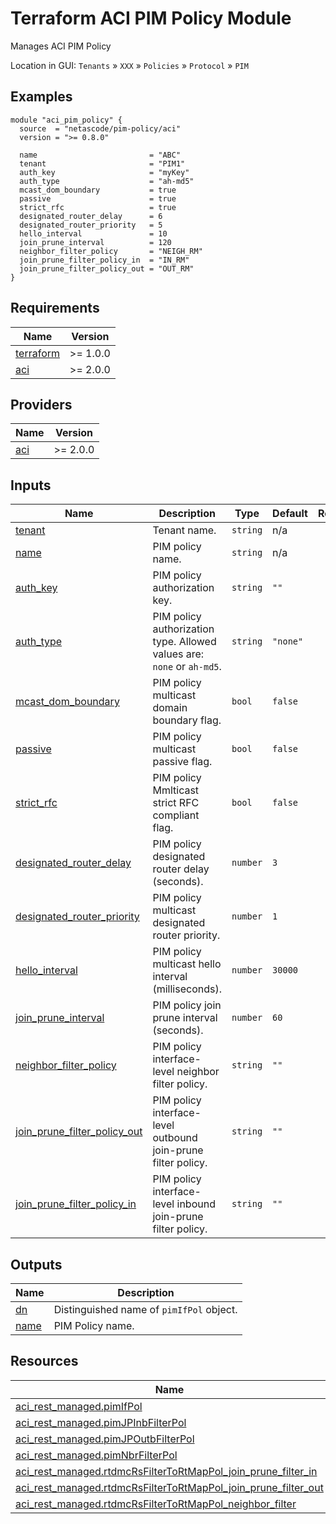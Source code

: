 <!-- BEGIN_TF_DOCS -->
# Terraform ACI PIM Policy Module

Manages ACI PIM Policy

Location in GUI:
`Tenants` » `XXX` » `Policies` » `Protocol` » `PIM`

## Examples

```hcl
module "aci_pim_policy" {
  source  = "netascode/pim-policy/aci"
  version = ">= 0.8.0"

  name                         = "ABC"
  tenant                       = "PIM1"
  auth_key                     = "myKey"
  auth_type                    = "ah-md5"
  mcast_dom_boundary           = true
  passive                      = true
  strict_rfc                   = true
  designated_router_delay      = 6
  designated_router_priority   = 5
  hello_interval               = 10
  join_prune_interval          = 120
  neighbor_filter_policy       = "NEIGH_RM"
  join_prune_filter_policy_in  = "IN_RM"
  join_prune_filter_policy_out = "OUT_RM"
}
```

## Requirements

| Name | Version |
|------|---------|
| <a name="requirement_terraform"></a> [terraform](#requirement\_terraform) | >= 1.0.0 |
| <a name="requirement_aci"></a> [aci](#requirement\_aci) | >= 2.0.0 |

## Providers

| Name | Version |
|------|---------|
| <a name="provider_aci"></a> [aci](#provider\_aci) | >= 2.0.0 |

## Inputs

| Name | Description | Type | Default | Required |
|------|-------------|------|---------|:--------:|
| <a name="input_tenant"></a> [tenant](#input\_tenant) | Tenant name. | `string` | n/a | yes |
| <a name="input_name"></a> [name](#input\_name) | PIM policy name. | `string` | n/a | yes |
| <a name="input_auth_key"></a> [auth\_key](#input\_auth\_key) | PIM policy authorization key. | `string` | `""` | no |
| <a name="input_auth_type"></a> [auth\_type](#input\_auth\_type) | PIM policy authorization type. Allowed values are: `none` or `ah-md5`. | `string` | `"none"` | no |
| <a name="input_mcast_dom_boundary"></a> [mcast\_dom\_boundary](#input\_mcast\_dom\_boundary) | PIM policy multicast domain boundary flag. | `bool` | `false` | no |
| <a name="input_passive"></a> [passive](#input\_passive) | PIM policy multicast passive flag. | `bool` | `false` | no |
| <a name="input_strict_rfc"></a> [strict\_rfc](#input\_strict\_rfc) | PIM policy Mmlticast strict RFC compliant flag. | `bool` | `false` | no |
| <a name="input_designated_router_delay"></a> [designated\_router\_delay](#input\_designated\_router\_delay) | PIM policy designated router delay (seconds). | `number` | `3` | no |
| <a name="input_designated_router_priority"></a> [designated\_router\_priority](#input\_designated\_router\_priority) | PIM policy multicast designated router priority. | `number` | `1` | no |
| <a name="input_hello_interval"></a> [hello\_interval](#input\_hello\_interval) | PIM policy multicast hello interval (milliseconds). | `number` | `30000` | no |
| <a name="input_join_prune_interval"></a> [join\_prune\_interval](#input\_join\_prune\_interval) | PIM policy join prune interval (seconds). | `number` | `60` | no |
| <a name="input_neighbor_filter_policy"></a> [neighbor\_filter\_policy](#input\_neighbor\_filter\_policy) | PIM policy interface-level neighbor filter policy. | `string` | `""` | no |
| <a name="input_join_prune_filter_policy_out"></a> [join\_prune\_filter\_policy\_out](#input\_join\_prune\_filter\_policy\_out) | PIM policy interface-level outbound join-prune filter policy. | `string` | `""` | no |
| <a name="input_join_prune_filter_policy_in"></a> [join\_prune\_filter\_policy\_in](#input\_join\_prune\_filter\_policy\_in) | PIM policy interface-level inbound join-prune filter policy. | `string` | `""` | no |

## Outputs

| Name | Description |
|------|-------------|
| <a name="output_dn"></a> [dn](#output\_dn) | Distinguished name of `pimIfPol` object. |
| <a name="output_name"></a> [name](#output\_name) | PIM Policy name. |

## Resources

| Name | Type |
|------|------|
| [aci_rest_managed.pimIfPol](https://registry.terraform.io/providers/CiscoDevNet/aci/latest/docs/resources/rest_managed) | resource |
| [aci_rest_managed.pimJPInbFilterPol](https://registry.terraform.io/providers/CiscoDevNet/aci/latest/docs/resources/rest_managed) | resource |
| [aci_rest_managed.pimJPOutbFilterPol](https://registry.terraform.io/providers/CiscoDevNet/aci/latest/docs/resources/rest_managed) | resource |
| [aci_rest_managed.pimNbrFilterPol](https://registry.terraform.io/providers/CiscoDevNet/aci/latest/docs/resources/rest_managed) | resource |
| [aci_rest_managed.rtdmcRsFilterToRtMapPol_join_prune_filter_in](https://registry.terraform.io/providers/CiscoDevNet/aci/latest/docs/resources/rest_managed) | resource |
| [aci_rest_managed.rtdmcRsFilterToRtMapPol_join_prune_filter_out](https://registry.terraform.io/providers/CiscoDevNet/aci/latest/docs/resources/rest_managed) | resource |
| [aci_rest_managed.rtdmcRsFilterToRtMapPol_neighbor_filter](https://registry.terraform.io/providers/CiscoDevNet/aci/latest/docs/resources/rest_managed) | resource |
<!-- END_TF_DOCS -->